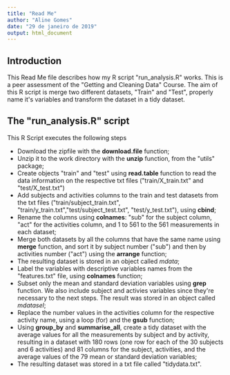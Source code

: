 ```yaml
---
title: "Read Me"
author: "Aline Gomes"
date: "29 de janeiro de 2019"
output: html_document
---
```


## Introduction
This Read Me file describes how my R script "run_analysis.R" works. This is a peer assessment of the "Getting and Cleaning Data" Course.
The aim of this R script is merge two different datasets, "Train" and "Test", properly name it's variables and transform the dataset in a tidy dataset.

## The "run_analysis.R" script

This R Script executes the following steps

* Download the zipfile with the **download.file** function;
* Unzip it to the work directory with the **unzip** function, from the "utils" package;
* Create objects "train" and "test" using **read.table** function to read the data information on the respective txt files ("train/X_train.txt" and "test/X_test.txt")
* Add subjects and activities columns to the train and test datasets from the txt files ("train/subject_train.txt", "train/y_train.txt","test/subject_test.txt", "test/y_test.txt"), using **cbind**;
* Rename the columns using **colnames**: "sub" for the subject column, "act" for the activities column, and 1 to 561 to the 561 measurements in each dataset;
* Merge both datasets by all the columns that have the same name using **merge** function, and sort it by subject number ("sub") and then by activities number ("act") using the **arrange** function;
* The resulting dataset is stored in an object called *mdata*;
* Label the variables with descriptive variables names from the "features.txt" file, using **colnames** function;
* Subset only the mean and standard deviation variables using **grep** function. We also include subject and activies variables since they're necessary to the next steps. The result was stored in an object called *mdatasel*;
* Replace the number values in the activities column for the respective activity name, using a loop (for) and the **gsub** function;
* Using **group_by** and **summarise_all**, create a tidy dataset with the average values for all the measurements by subject and by activity, resulting in a dataset with 180 rows (one row for each of the 30 subjects and 6 activities) and 81 columns for the subject, activities, and the average values of the 79 mean or standard deviation variables; 
* The resulting dataset was stored in a txt file called "tidydata.txt".
